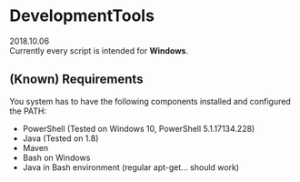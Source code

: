 # DevelopmentTools

2018.10.06  
Currently every script is intended for **Windows**.

## (Known) Requirements
You system has to have the following components installed and configured the PATH:
- PowerShell (Tested on Windows 10, PowerShell 5.1.17134.228)
- Java (Tested on 1.8)
- Maven
- Bash on Windows
- Java in Bash environment (regular apt-get... should work)